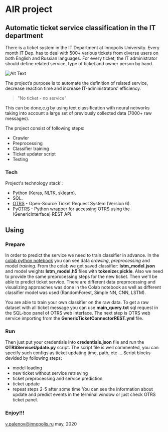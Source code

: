 # AIR project
## Automatic ticket service classification in the IT department

There is a ticket system in the IT Department at Innopolis University. Every month IT Dep. has to deal with 500+ various tickets from diverse users on both English and Russian languages. For every ticket, the IT administrator should define related service, type of ticket and owner person by hand.

![Alt Text](img/my.gif)

The project’s purpose is to automate the definition of related service, decrease reaction time and increase IT-administrators’ efficiency.
> "No ticket - no service"

This can be done,e.g by using text classification with neural networks taking into account a large set of previously collected data (7000+ raw messages).

The project consist of following steps:
  - Crawler
  - Preprocessing
  - Classifier training
  - Ticket updater script
  - Testing


### Tech

Project's technology stack':

* Python (Keras, NLTK, sklearn).
* SQL.
* [OTRS](https://it.university.innopolis.ru/otrs/customer.pl) - Open-Source Ticket Request System (Version 6).
* [PyOTRS](https://buildmedia.readthedocs.org/media/pdf/pyotrs/latest/pyotrs.pdf) - Python wrapper for accessing OTRS using the (GenericInterface) REST API.


## Using
### Prepare
In order to predict the service we need to train classifier in advance. In the [colab python notebook](https://colab.research.google.com/drive/1ddkqWp1YHoxTFaNLUA4KfNTPVUlTP8ZK#scrollTo=FVW_94T42zWj) you can see data *crawling*, *preprocessing* and model *training*. From the colab we get saved classifier: **lstm_model.json** and model weights **lstm_model.h5** files with **tokenizer.pickle**. Also we need to provide the same preprocessing steps for the new ticket. Then we'll be able to predict ticket service. There are different data preprocessing and visualizing approaches was done in the Colab notebook as well as different classifier model was used (RandomForest, Simple NN, CNN, LSTM).

You are able to train your own classifier on the raw data. To get a raw dataset with all ticket message you can use **main_query.txt** sql request in the SQL-box panel of OTRS web interface. The next step is OTRS web service importing from the **GenericTicketConnectorREST.yml** file.

### Run
Then just put your credentials into **credentials.json** file and run the **OTRSServiceUpdate.py** script. The script file is well commented, you can specify such configs as ticket updating time, path, etc ...
Script blocks devided by following steps:
- model loading
- new ticket without service retrieving
- ticket preprocessing and service prediction
- ticket update
- repeat steps 2-5 after some time
You can see the information about update and predict events in the terminal window or just check OTRS ticket panel.

### Enjoy!!!


<v.palenov@innopolis.ru>
may, 2020
